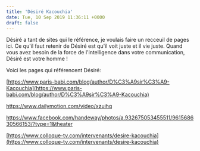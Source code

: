 ```yaml
---
title: 'Désiré Kacouchia'
date: Tue, 10 Sep 2019 11:36:11 +0000
draft: false
---
```


Désiré a tant de sites qui le référence, je voulais faire un recceuil de pages ici. Ce qu'il faut retenir de Désiré est qu'il voit juste et il vie juste. Quand vous avez besoin de la force de l'intelligence dans votre communication, Désiré est votre homme !

Voici les pages qui référencent Désiré:

[https://www.paris-babi.com/blog/author/D%C3%A9sir%C3%A9-Kacouchia](https://www.paris-babi.com/blog/author/D%C3%A9sir%C3%A9-Kacouchia)

https://www.dailymotion.com/video/xzuihq

https://www.facebook.com/handeway/photos/a.932675053455511/961568630566153/?type=1&theater

[https://www.colloque-tv.com/intervenants/desire-kacouchia](https://www.colloque-tv.com/intervenants/desire-kacouchia)